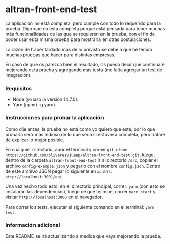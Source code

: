# altran-front-end-test

La aplicación no está completa, pero cumple con todo lo requerido para la prueba.
Digo que no está completa porque está pensada para tener muchas más funcionalidades de las que se requieren en la prueba, con el fin de poder usar esta misma prueba para mostrarla en otras postulaciones.

La razón de haber tardado más de lo previsto se debe a que he tenido muchas pruebas que hacer para distintas empresas.

En caso de que os parezca bien el resultado, os puedo decir que continuaré mejorando esta prueba y agregando más tests (me falta agregar un test de integración).

### Requisitos

- Node (yo uso la versión 14.7.0).
- Yarn (npm i -g yarn).

### Instrucciones para probar la aplicación

Como dije antes, la prueba no está como yo quiero que esté, por lo que probarla será más tedioso de lo que sería si estuviera completa, pero trataré de explicar lo mejor posible.

En cualquier directorio, abrir el terminal y correr `git clone https://github.com/olivaresvjuanp/altran-front-end-test.git`, luego, dentro de la carpeta `altran-front-end-test` ir al directorio `/src`, copiar el archivo `config-example.json` y pegarlo con el nombre `config.json`. Dentro de este archivo JSON pegar lo siguiente en `apiUrl`: `http://localhost:3001/api`.

Una vez hecho todo esto, en el directorio principal, correr: `yarn` (con esto se instalarán las dependencias), luego de que termine, correr `yarn start` y visitar `http://localhost:3000` en el navegador.

Para correr los tests, ejecutar el siguiente comando en el terminal: `yarn test`.

### Información adicional

Este README se irá actualizando a medida que vaya mejorando la prueba.
